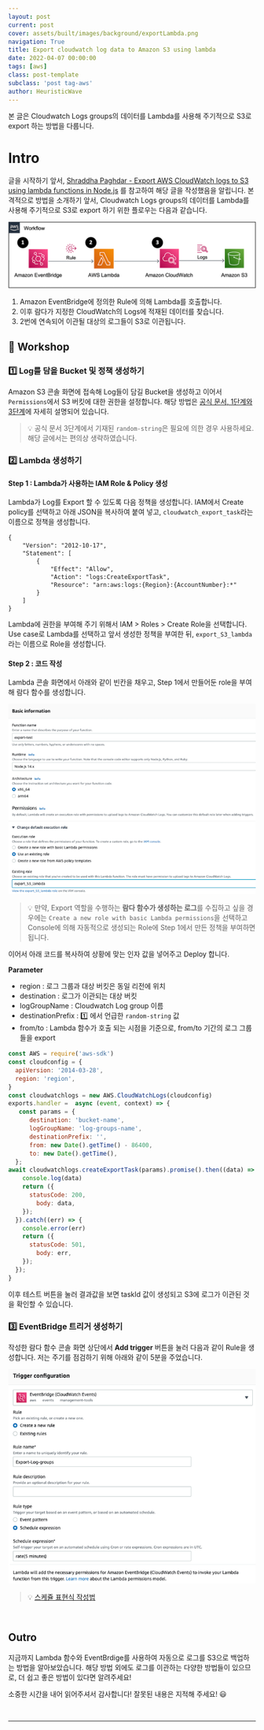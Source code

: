 ```yaml
---
layout: post
current: post
cover: assets/built/images/background/exportLambda.png
navigation: True
title: Export cloudwatch log data to Amazon S3 using lambda
date: 2022-04-07 00:00:00
tags: [aws]
class: post-template
subclass: 'post tag-aws'
author: HeuristicWave
---
```

본 글은 Cloudwatch Logs groups의 데이터를 Lambda를 사용해 주기적으로 S3로 export 하는 방법을 다룹니다.  

# Intro

글을 시작하기 앞서, [Shraddha Paghdar - Export AWS CloudWatch logs to S3 using lambda functions in Node.js](https://noob2geek.in/2021/06/18/export-aws-cloudwatch-logs-to-s3-using-lambda-functions-in-node-js/)
를 참고하여 해당 글을 작성했음을 알립니다. 본격적으로 방법을 소개하기 앞서, Cloudwatch Logs groups의 데이터를 Lambda를 사용해 주기적으로 S3로 export 하기 위한 플로우는 다음과 같습니다.

![imageBuilder](../../assets/built/images/background/exportLambda.png)

1. Amazon EventBridge에 정의한 Rule에 의해 Lambda를 호출합니다.
2. 이후 람다가 지정한 CloudWatch의 Logs에 적재된 데이터를 찾습니다.   
3. 2번에 연속되어 이관될 대상의 로그들이 S3로 이관됩니다.

## 📜 Workshop

### 1️⃣ Log를 담을 Bucket 및 정책 생성하기

Amazon S3 콘솔 화면에 접속해 Log들이 담길 Bucket을 생성하고 이어서 `Permissions`에서 S3 버킷에 대한 권한을 설정합니다.
해당 방법은 [공식 문서, 1단계와 3단계](https://docs.aws.amazon.com/AmazonCloudWatch/latest/logs/S3ExportTasksConsole.html )에 자세히 설명되어 있습니다.

> 💡 공식 문서 3단계에서 기재된 `random-string`은 필요에 의한 경우 사용하세요. 해당 글에서는 편의상 생략하였습니다.  

### 2️⃣ Lambda 생성하기

#### Step 1 : Lambda가 사용하는 IAM Role & Policy 생성

Lambda가 Log를 Export 할 수 있도록 다음 정책을 생성합니다.
IAM에서 Create policy를 선택하고 아래 JSON을 복사하여 붙여 넣고, `cloudwatch_export_task`라는 이름으로 정책을 생성합니다.

```shell
{
    "Version": "2012-10-17",
    "Statement": [
        {
            "Effect": "Allow",
            "Action": "logs:CreateExportTask",
            "Resource": "arn:aws:logs:{Region}:{AccountNumber}:*"
        }
    ]
}
```

Lambda에 권한을 부여해 주기 위해서 IAM > Roles > Create Role을 선택합니다.
Use case로 Lambda를 선택하고 앞서 생성한 정책을 부여한 뒤, `export_S3_lambda`라는 이름으로 Role을 생성합니다.

#### Step 2 : 코드 작성

Lambda 콘솔 화면에서 아래와 같이 빈칸을 채우고, Step 1에서 만들어둔 role을 부여해 람다 함수를 생성합니다.

![baseimage](../../assets/built/images/post/guide/exportLambda.png)

> 💡 만약, Export 역할을 수행하는 **람다 함수가 생성하는 로그**를 수집하고 싶을 경우에는 `Create a new role with basic Lambda permissions`을
> 선택하고 Console에 의해 자동적으로 생성되는 Role에 Step 1에서 만든 정책을 부여하면 됩니다.

이어서 아래 코드를 복사하여 상황에 맞는 인자 값을 넣어주고 Deploy 합니다.

**Parameter**
- region : 로그 그룹과 대상 버킷은 동일 리전에 위치
- destination : 로그가 이관되는 대상 버킷
- logGroupName : Cloudwatch Log group 이름
- destinationPrefix : 1️⃣ 에서 언급한 `random-string` 값
- from/to : Lambda 함수가 호출 되는 시점을 기준으로, from/to 기간의 로그 그룹들을 export

```js
const AWS = require('aws-sdk')
const cloudconfig = {
  apiVersion: '2014-03-28',
  region: 'region',
}
const cloudwatchlogs = new AWS.CloudWatchLogs(cloudconfig)
exports.handler =  async (event, context) => {
   const params = {
      destination: 'bucket-name',
      logGroupName: 'log-groups-name',
      destinationPrefix: '',
      from: new Date().getTime() - 86400,
      to: new Date().getTime(),
  };
await cloudwatchlogs.createExportTask(params).promise().then((data) => {
    console.log(data)
    return ({
      statusCode: 200,
        body: data,
    });
  }).catch((err) => {
    console.error(err)
    return ({
      statusCode: 501,
        body: err,
    });
  });
}
```

이후 테스트 버튼을 눌러 결과값을 보면 taskId 값이 생성되고 S3에 로그가 이관된 것을 확인할 수 있습니다.

### 3️⃣ EventBridge 트리거 생성하기 

작성한 람다 함수 콘솔 화면 상단에서 **Add trigger** 버튼을 눌러 다음과 같이 Rule을 생성합니다. 저는 주기를 점검하기 위해 아래와 같이 5분을 주었습니다.

![baseimage](../../assets/built/images/post/guide/eventBridgeRule.png)

> 💡 [스케쥴 표현식 작성법](https://docs.aws.amazon.com/lambda/latest/dg/services-cloudwatchevents-expressions.html)

<br>

## Outro

지금까지 Lambda 함수와 EventBrdige를 사용하여 자동으로 로그를 S3으로 백업하는 방법을 알아보았습니다.
해당 방법 외에도 로그를 이관하는 다양한 방법들이 있으므로, 더 쉽고 좋은 방법이 있다면 알려주세요!

소중한 시간을 내어 읽어주셔서 감사합니다! 잘못된 내용은 지적해 주세요! 😃

<br>

---

<br>